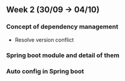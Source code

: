 ## Week 2 (30/09 -> 04/10)

### Concept of dependency management

+ Resolve version conflict

### Spring boot module and detail of them

### Auto config in Spring boot


